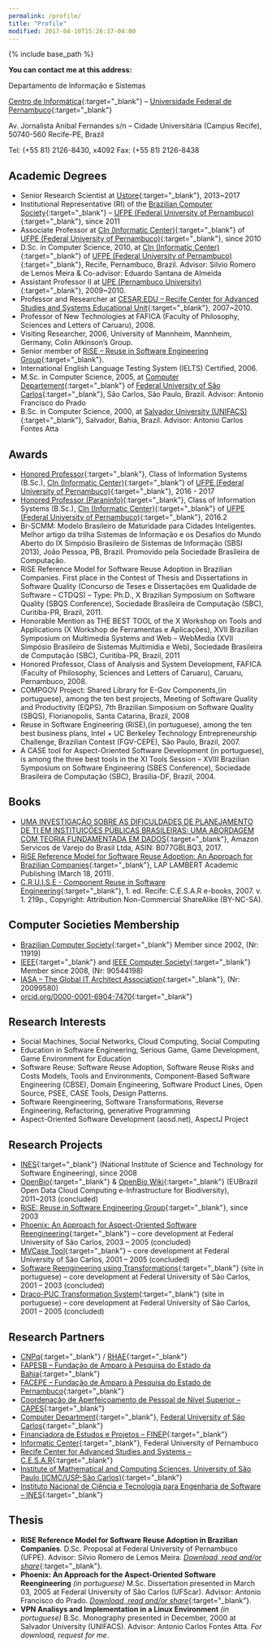 ```yaml
---
permalink: /profile/
title: "Profile"
modified: 2017-04-10T15:26:37-04:00
---
```


{% include base_path %}

**You can contact me at this address:**

Departamento de Informação e Sistemas

[Centro de Informática](http://www.cin.ufpe.br){:target="_blank"} – [Universidade Federal de Pernambuco](http://www.ufpe.br){:target="_blank"}

Av. Jornalista Anibal Fernandes s/n – Cidade Universitária (Campus Recife), 50740-560 Recife-PE, Brazil

Tel: (+55 81) 2126-8430, x4092   Fax: (+55 81) 2126-8438

## Academic Degrees ##

- Senior Research Scientist at [Ustore](http://www.ustore.com.br){:target="_blank"}, 2013~2017
- Institutional Representative (RI) of the [Brazilian Computer Society](http://www.sbc.org.br){:target="_blank"} – [UFPE (Federal University of Pernambuco)](http://www.ufpe.br){:target="_blank"}, since 2011
- Associate Professor at [CIn (Informatic Center)](http://www.cin.ufpe.br){:target="_blank"} of [UFPE (Federal University of Pernambuco)](http://www.ufpe.br){:target="_blank"}, since 2010
- D.Sc. in Computer Science, 2010, at [CIn (Informatic Center)](http://www.cin.ufpe.br){:target="_blank"} of [UFPE (Federal University of Pernambuco)](http://www.ufpe.br){:target="_blank"}, Recife, Pernambuco, Brazil. Advisor: Silvio Romero de Lemos Meira & Co-advisor: Eduardo Santana de Almeida
- Assistant Professor II at [UPE (Pernambuco University)](http://www.upe.br/graducao/cursos-presenciais/113-industrix/project-2/439-bacharelado-em-sistemas-de-informacao){:target="_blank"}, 2009~2010.
- Professor and Researcher at [CESAR.EDU – Recife Center for Advanced Studies and Systems Educational Unit](http://www.cesar.edu.br/){:target="_blank"}, 2007~2010.
- Professor of New Technologies at FAFICA (Faculty of Philosophy, Sciences and Letters of Caruaru), 2008.
- Visiting Researcher, 2006, University of Mannheim, Mannheim, Germany, Colin Atkinson’s Group.
- Senior member of [RiSE – Reuse in Software Engineering Group](http://www.rise.com.br/riselabs/){:target="_blank"}.
- International English Language Testing System (IELTS) Certified, 2006.
- M.Sc. in Computer Science, 2005, at [Computer Departement](http://www.dc.ufscar.br){:target="_blank"} of [Federal University of São Carlos](http://www.ufscar.br){:target="_blank"}, São Carlos, São Paulo, Brazil. Advisor: Antonio Francisco do Prado
- B.Sc. in Computer Science, 2000, at [Salvador University (UNIFACS)](http://www.unifacs.br){:target="_blank"}, Salvador, Bahia, Brazil. Advisor: Antonio Carlos Fontes Atta

## Awards ##

- [Honored Professor](https://goo.gl/photos/7VgfFuFpPyqXyJ3Q7){:target="_blank"}, Class of Information Systems (B.Sc.), [CIn (Informatic Center)](http://www.cin.ufpe.br){:target="_blank"} of [UFPE (Federal University of Pernambuco)](http://www.ufpe.br){:target="_blank"}, 2016 - 2017
- [Honored Professor (Paraninfo)](https://goo.gl/photos/f7tLnSzgUTEdcCteA){:target="_blank"}, Class of Information Systems (B.Sc.), [CIn (Informatic Center)](http://www.cin.ufpe.br){:target="_blank"} of [UFPE (Federal University of Pernambuco)](http://www.ufpe.br){:target="_blank"}, 2016.2
- Br-SCMM: Modelo Brasileiro de Maturidade para Cidades Inteligentes. Melhor artigo da trilha Sistemas de Informação e os Desafios do Mundo Aberto do IX Simpósio Brasileiro de Sistemas de Informação (SBSI 2013), João Pessoa, PB, Brazil. Promovido pela Sociedade Brasileira de Computação.
- RiSE Reference Model for Software Reuse Adoption in Brazilian Companies. First place in the Contest of Thesis and Dissertations in Software Quality (Concurso de Teses e Dissertações em Qualidade de Software – CTDQS) – Type: Ph.D., X Brazilian Symposium on Software Quality (SBQS Conference), Sociedade Brasileira de Computação (SBC), Curitiba-PR, Brazil, 2011.
- Honorable Mention as THE BEST TOOL of the X Workshop on Tools and Applications (X Workshop de Ferramentas e Aplicações), XVII Brazilian Symposium on Multimedia Systems and Web – WebMedia (XVII Simpósio Brasileiro de Sistemas Multimídia e Web), Sociedade Brasileira de Computação (SBC), Curitiba-PR, Brazil, 2011
- Honored Professor, Class of Analysis and System Development, FAFICA (Faculty of Philosophy, Sciences and Letters of Caruaru), Caruaru, Pernambuco, 2008.
- COMPGOV Project: Shared Library for E-Gov Components,(in portuguese), among the ten best projects, Meeting of Software Quality and Productivity (EQPS), 7th Brazilian Simposium on Software Quality (SBQS), Florianopolis, Santa Catarina, Brazil, 2008
- Reuse in Software Engineering (RiSE),(in portuguese), among the ten best business plans, Intel + UC Berkeley Technology Entrepreneurship Challenge, Brazilian Contest (FGV-CEPE), São Paulo, Brazil, 2007.
- A CASE tool for Aspect-Oriented Software Development (in portuguese), is among the three best tools in the XI Tools Session – XVIII Brazilian Symposium on Software Engineering (SBES Conference), Sociedade Brasileira de Computação (SBC), Brasília-DF, Brazil, 2004.

## Books ##

- [UMA INVESTIGAÇÃO SOBRE AS DIFICULDADES DE PLANEJAMENTO DE TI EM INSTITUIÇÕES PÚBLICAS BRASILEIRAS: UMA ABORDAGEM COM TEORIA FUNDAMENTADA EM DADOS](https://www.amazon.com.br/INVESTIGA%C3%87%C3%83O-DIFICULDADES-PLANEJAMENTO-INSTITUI%C3%87%C3%95ES-BRASILEIRAS-ebook/dp/B077GBLBQ3/ref=sr_1_1?ie=UTF8&qid=1510830571&sr=8-1&keywords=vinicius+cardoso+garcia){:target="_blank"}, Amazon Servicos de Varejo do Brasil Ltda, ASIN: B077GBLBQ3, 2017.
- [RiSE Reference Model for Software Reuse Adoption: An Approach for Brazilian Companies](http://www.amazon.com/Reference-Model-Software-Reuse-Adoption/dp/3844318488/ref=sr_1_1?ie=UTF8&qid=1303219393&sr=8-1){:target="_blank"}, LAP LAMBERT Academic Publishing (March 18, 2011).
- [C.R.U.I.S.E - Component Reuse in Software Engineering](http://bit.ly/CRUiSE){:target="_blank"}, 1. ed. Recife: C.E.S.A.R e-books, 2007. v. 1. 219p., Copyright: Attribution Non-Commercial ShareAlike (BY-NC-SA).

## Computer Societies Membership ##

- [Brazilian Computer Society](http://www.sbc.org.br/){:target="_blank"} Member since 2002, (Nr: 11919)
- [IEEE](http://www.ieee.org/){:target="_blank"} and [IEEE Computer Society](http://www.ieee.org/){:target="_blank"} Member since 2008, (Nr: 90544198)
- [IASA – The Global IT Architect Association](http://www.iasaglobal.org/){:target="_blank"}, (Nr: 20099580)
- [orcid.org/0000-0001-6904-7470](https://orcid.org/0000-0001-6904-7470){:target="_blank"}

## Research Interests ##
    
- Social Machines, Social Networks, Cloud Computing, Social Computing
- Education in Software Engineering, Serious Game, Game Development, Game Environment for Education
- Software Reuse: Software Reuse Adoption, Software Reuse Risks and Costs Models, Tools and Environments, Component-Based Software Engineering (CBSE), Domain Engineering, Software Product Lines, Open Source, PSEE, CASE Tools, Design Patterns.
- Software Reengineering, Software Transformations, Reverse Engineering, Refactoring, generative Programming
- Aspect-Oriented Software Development (aosd.net), AspectJ Project

## Research Projects ##

- [INES](http://www.ines.org.br/){:target="_blank"} (National Institute of Science and Technology for Software Engineering), since 2008
- [OpenBio](http://www.eubrazilopenbio.eu/){:target="_blank"} & [OpenBio Wiki](http://wiki.eubrazilopenbio.eu/index.php/Main_Page){:target="_blank"} (EUBrazil Open Data Cloud Computing e-Infrastructure for Biodiversity), 2011~2013 (concluded)
- [RiSE: Reuse in Software Engineering Group](http://www.rise.com.br/riselabs/){:target="_blank"}, since 2003
- [Phoenix: An Approach for Aspect-Oriented Software Reengineering](https://repositorio.ufscar.br/handle/ufscar/621){:target="_blank"} – core development at Federal University of São Carlos, 2003 – 2005 (concluded)
- [MVCase Tool](https://mvcase.dev.java.net/){:target="_blank"} – core development at Federal University of São Carlos, 2001 – 2005 (concluded)
- [Software Reengineering using Transformations](http://www.rst.dc.ufscar.br/){:target="_blank"} (site in portuguese)  – core development at Federal University of São Carlos, 2001 – 2003 (concluded)
- [Draco-PUC Transformation System](http://recope.dc.ufscar.br/dde/draco){:target="_blank"} (site in portuguese)  – core development at Federal University of São Carlos, 2001 – 2005 (concluded)

## Research Partners ##

- [CNPq](http://www.cnpq.br/){:target="_blank"} / [RHAE](http://www.cnpq.br/rhae){:target="_blank"}
- [FAPESB – Fundação de Amparo à Pesquisa do Estado da Bahia](http://www.fapesb.ba.gov.br/){:target="_blank"}
- [FACEPE – Fundação de Amparo à Pesquisa do Estado de Pernambuco](http://www.facepe.br/){:target="_blank"}
- [Coordenação de Aperfeiçoamento de Pessoal de Nível Superior – CAPES](http://www.capes.gov.br/){:target="_blank"}
- [Computer Department](http://www.dc.ufscar.br/){:target="_blank"}, [Federal University of São Carlos](http://www.ufscar.br){:target="_blank"}
- [Financiadora de Estudos e Projetos – FINEP](http://www.finep.gov.br/){:target="_blank"}
- [Informatic Center](http://www.cin.ufpe.br/){:target="_blank"}, Federal University of Pernambuco
- [Recife Center for Advanced Studies and Systems – C.E.S.A.R](http://www.cesar.org.br/){:target="_blank"}
- [Institute of Mathematical and Computing Sciences, University of São Paulo (ICMC/USP-São Carlos)](http://www.icmc.sc.usp.br/){:target="_blank"}
- [Instituto Nacional de Ciência e Tecnologia para Engenharia de Software – INES](http://www.ines.org.br/){:target="_blank"}

## Thesis ##

- **RiSE Reference Model for Software Reuse Adoption in Brazilian Companies**. D.Sc. Proposal at Federal University of Pernambuco (UFPE).  Advisor: Silvio Romero de Lemos Meira. [*Download, read and/or share*](https://www.scribd.com/document/53625784/RiSE-Reference-Model-for-Software-Reuse-Adoption-in-Brazilian-Companies?ad_group=&campaign=Skimbit%2C+Ltd.&content=10079&keyword=ft750noi&medium=affiliate&source=impactradius){:target="_blank"}.
- **Phoenix: An Approach for the Aspect-Oriented Software Reengineering** *(in portuguese)* M.Sc. Dissertation presented in March 03, 2005 at Federal University of São Carlos (UFScar). Advisor: Antonio Francisco do Prado. [*Download, read and/or share*](https://www.scribd.com/document/42180162/Phoenix-Uma-Abordagem-para-Reengenharia-de-Software-Orientada-a-Aspectos?ad_group=&campaign=Skimbit%2C+Ltd.&content=10079&keyword=ft750noi&medium=affiliate&source=impactradius){:target="_blank"}.
- **VPN Analisys and Implementation in a Linux Environment** *(in portuguese)* B.Sc. Monography presented in December, 2000 at Salvador University (UNIFACS). Advisor: Antonio Carlos Fontes Atta. *For download, request for me*.


